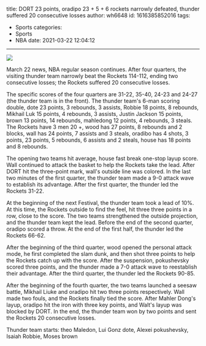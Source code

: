 title: DORT 23 points, oradipo 23 + 5 + 6 rockets narrowly defeated, thunder suffered 20 consecutive losses
author: wh6648
id: 1616385852016
tags: 
- Sports
categories: 
- Sports
- NBA
date: 2021-03-22 12:04:12
---
![](https://p0.itc.cn/images01/20210322/d2f93e76780d446fbb6cccad2e23d6e4.jpeg)


March 22 news, NBA regular season continues. After four quarters, the visiting thunder team narrowly beat the Rockets 114-112, ending two consecutive losses; the Rockets suffered 20 consecutive losses.

The specific scores of the four quarters are 31-22, 35-40, 24-23 and 24-27 (the thunder team is in the front). The thunder team's 6-man scoring double, dote 23 points, 3 rebounds, 3 assists, Robbie 18 points, 8 rebounds, Mikhail Luk 15 points, 4 rebounds, 3 assists, Justin Jackson 15 points, brown 13 points, 14 rebounds, mahledong 12 points, 4 rebounds, 3 steals. The Rockets have 3 men 20 +, wood has 27 points, 8 rebounds and 2 blocks, wall has 24 points, 7 assists and 3 steals, oradibo has 4 shots, 3 points, 23 points, 5 rebounds, 6 assists and 2 steals, house has 18 points and 8 rebounds.

The opening two teams hit average, house fast break one-stop layup score. Wall continued to attack the basket to help the Rockets take the lead. After DORT hit the three-point mark, wall's outside line was colored. In the last two minutes of the first quarter, the thunder team made a 9-0 attack wave to establish its advantage. After the first quarter, the thunder led the Rockets 31-22.

At the beginning of the next Festival, the thunder team took a lead of 10%. At this time, the Rockets outside to find the feel, hit three three points in a row, close to the score. The two teams strengthened the outside projection, and the thunder team kept the lead. Before the end of the second quarter, oradipo scored a throw. At the end of the first half, the thunder led the Rockets 66-62.

After the beginning of the third quarter, wood opened the personal attack mode, he first completed the slam dunk, and then shot three points to help the Rockets catch up with the score. After the suspension, pokushevsky scored three points, and the thunder made a 7-0 attack wave to reestablish their advantage. After the third quarter, the thunder led the Rockets 90-85.

After the beginning of the fourth quarter, the two teams launched a seesaw battle, Mikhail Liuke and oradipo hit two three points respectively. Wall made two fouls, and the Rockets finally tied the score. After Mahler Dong's layup, oradipo hit the iron with three key points, and Walt's layup was blocked by DORT. In the end, the thunder team won by two points and sent the Rockets 20 consecutive losses.

Thunder team starts: theo Maledon, Lui Gonz dote, Alexei pokushevsky, Isaiah Robbie, Moses brown

